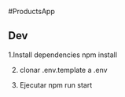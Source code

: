 #ProductsApp

## Dev

1.Install dependencies npm install

2. clonar .env.template a .env

3. Ejecutar    npm run start
